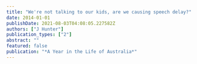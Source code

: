 ```yaml
---
title: "We're not talking to our kids, are we causing speech delay?"
date: 2014-01-01
publishDate: 2021-08-03T04:08:05.227582Z
authors: ["J Hunter"]
publication_types: ["2"]
abstract: ""
featured: false
publication: "*A Year in the Life of Australia*"
---
```


